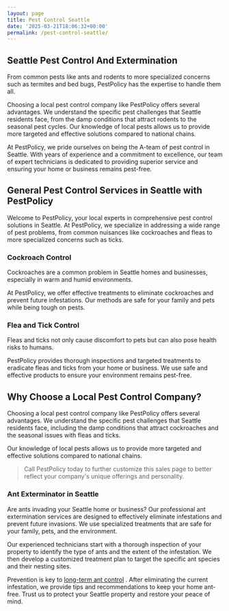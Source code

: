 ```yaml
---
layout: page
title: Pest Control Seattle
date: '2025-03-21T18:06:32+00:00'
permalink: /pest-control-seattle/
---
```


## Seattle Pest Control And Extermination
From common pests like ants and rodents to more specialized concerns such as termites and bed bugs, PestPolicy has the expertise to handle them all.

Choosing a local pest control company like PestPolicy offers several advantages. We understand the specific pest challenges that Seattle residents face, from the damp conditions that attract rodents to the seasonal pest cycles. Our knowledge of local pests allows us to provide more targeted and effective solutions compared to national chains.

At PestPolicy, we pride ourselves on being the A-team of pest control in Seattle. With years of experience and a commitment to excellence, our team of expert technicians is dedicated to providing superior service and ensuring your home or business remains pest-free.
## General Pest Control Services in Seattle with PestPolicy
Welcome to PestPolicy, your local experts in comprehensive pest control solutions in Seattle. At PestPolicy, we specialize in addressing a wide range of pest problems, from common nuisances like cockroaches and fleas to more specialized concerns such as ticks.
### Cockroach Control
Cockroaches are a common problem in Seattle homes and businesses, especially in warm and humid environments.

At PestPolicy, we offer effective treatments to eliminate cockroaches and prevent future infestations. Our methods are safe for your family and pets while being tough on pests.
### Flea and Tick Control
Fleas and ticks not only cause discomfort to pets but can also pose health risks to humans.

PestPolicy provides thorough inspections and targeted treatments to eradicate fleas and ticks from your home or business. We use safe and effective products to ensure your environment remains pest-free.
## Why Choose a Local Pest Control Company?
Choosing a local pest control company like PestPolicy offers several advantages. We understand the specific pest challenges that Seattle residents face, including the damp conditions that attract cockroaches and the seasonal issues with fleas and ticks.

Our knowledge of local pests allows us to provide more targeted and effective solutions compared to national chains.
> Call PestPolicy today to further customize this sales page to better reflect your company's unique offerings and personality.
### Ant Exterminator in Seattle
Are ants invading your Seattle home or business? Our professional ant extermination services are designed to effectively eliminate infestations and prevent future invasions. We use specialized treatments that are safe for your family, pets, and the environment.

Our experienced technicians start with a thorough inspection of your property to identify the type of ants and the extent of the infestation. We then develop a customized treatment plan to target the specific ant species and their nesting sites.

Prevention is key to
[long-term ant control](https://pestpolicy.com/ant-exterminator-in-seattle/)
. After eliminating the current infestation, we provide tips and recommendations to keep your home ant-free. Trust us to protect your Seattle property and restore your peace of mind.